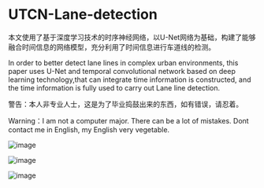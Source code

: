 # UTCN-Lane-detection
本文使用了基于深度学习技术的时序神经网络，以U-Net网络为基础，构建了能够融合时间信息的网络模型，充分利用了时间信息进行车道线的检测。

In order to better detect lane lines in complex urban environments, this paper uses U-Net and temporal convolutional network based on deep learning technology,that can integrate time information is constructed, and the time information is fully used to carry out Lane line detection.


警告：本人非专业人士，这是为了毕业捣鼓出来的东西，如有错误，请忍着。

Warning：I am not a computer major. There can be a lot of mistakes. Dont contact me in English, my English very vegetable.

![image](https://github.com/Lumozz/UTCN-Lane-detection/blob/master/%E6%89%B9%E6%B3%A8%202020-07-29%20212510.png)


![image](https://github.com/Lumozz/UTCN-Lane-detection/blob/master/%E6%89%B9%E6%B3%A8%202020-07-29%20212530.png)


![image](https://github.com/Lumozz/UTCN-Lane-detection/blob/master/%E6%89%B9%E6%B3%A8%202020-07-29%20212605.png)

